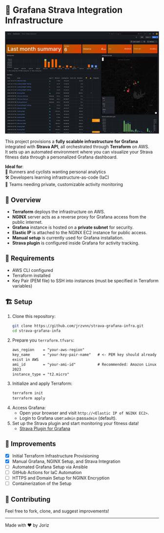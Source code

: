 # 🚴 Grafana Strava Integration Infrastructure

![actual-dashboard](actual-dashboard.png)

This project provisions a **fully scalable infrastructure for Grafana** integrated with **Strava API**, all orchestrated through **Terraform** on AWS.  
It sets up an automated environment where you can visualize your Strava fitness data through a personalized Grafana dashboard.

**Ideal for**:  
🏃 Runners and cyclists wanting personal analytics  
🛠 Developers learning infrastructure-as-code (IaC)  
💼 Teams needing private, customizable activity monitoring

## 🔎 Overview

- **Terraform** deploys the infrastructure on AWS.
- **NGINX** server acts as a reverse proxy for Grafana access from the public internet.
- **Grafana** instance is hosted on a **private subnet** for security.
- **Elastic IP** is attached to the NGINX EC2 instance for public access.
- **Manual setup** is currently used for Grafana installation.
- **Strava plugin** is configured inside Grafana for activity tracking.

## 🔑 Requirements

- AWS CLI configured
- Terraform installed
- Key Pair (PEM file) to SSH into instances (must be specified in Terraform variables)

## 🏗️ Setup

1. Clone this repository:
    ```bash
    git clone https://github.com/jrzvnn/strava-grafana-infra.git
    cd strava-grafana-infa

    ```
2. Prepare you `terraform.tfvars`:
    ```hcl
    aws_region    = "your-aws-region"
    key_name      = "your-key-pair-name"   # <- PEM key should already exist in AWS
    ami_id        = "your-ami-id"          # Recommended: Amazon Linux 2023
    instance_type = "t2.micro"
    ```
3. Initialize and apply Terraform:
    ```bash
    terraform init
    terraform apply

    ```
4. Access Grafana:
    - Open your browser and visit `http://<Elastic IP of NGINX EC2>`.
    - Login to Grafana user:`admin` pass`admin` (default).
5. Set up the Strava plugin and start monitoring your fitness data!
    - [Strava Plugin for Grafana](https://grafana.com/grafana/plugins/grafana-strava-datasource/)


## 🎯 Improvements

- [x] Initial Terraform Infrastructure Provisioning
- [x] Manual Grafana, NGINX Setup, and Strava Integration
- [ ] Automated Grafana Setup via Ansible
- [ ] GitHub Actions for IaC Automation
- [ ] HTTPS and Domain Setup for NGINX Encryption
- [ ] Containerization of the Setup

## 💬 Contributing
Feel free to fork, clone, and suggest improvements!

---

Made with ❤️  by Joriz
